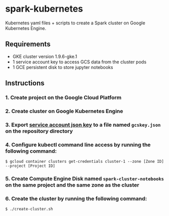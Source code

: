# spark-kubernetes

Kubernetes yaml files + scripts to create a Spark cluster on Google Kubernetes Engine.

## Requirements

- GKE cluster version 1.9.6-gke.1
- 1 service account key to access GCS data from the cluster pods
- 1 GCE persistent disk to store jupyter notebooks

## Instructions
### 1. Create project on the Google Cloud Platform
### 2. Create cluster on Google Kubernetes Engine
### 3. Export [service account json key](https://cloud.google.com/dataproc/docs/concepts/connectors/install-storage-connector) to a file named `gcskey.json` on the repository directory
### 4. Configure kubectl command line access by running the following command:

```$ gcloud container clusters get-credentials cluster-1 --zone [Zone ID] --project [Project ID]```

### 5. Create Compute Engine Disk named `spark-cluster-notebooks` on the same project and the same zone as the cluster

### 6. Create the cluster by running the following command:

```
$ ./create-cluster.sh
```